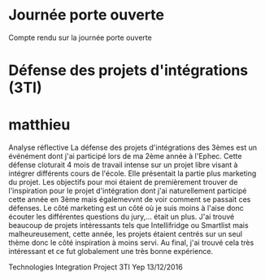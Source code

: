 # Journée porte ouverte

Compte rendu sur la journée porte ouverte

# Défense des projets d'intégrations (3TI)

# matthieu 
Analyse réflective
La défense des projets d'intégrations des 3èmes est un événément dont j'ai participé lors de ma 2ème année à l'Ephec.
Cette défense cloturait 4 mois de travail intense sur un projet libre visant à intégrer différents cours de l'école.
Elle présentait la partie plus marketing du projet.
Les objectifs pour moi étaient de premièrement trouver de l'inspiration pour le projet d'intégration dont j'ai naturellement participé cette année en 3ème mais égalemevvnt de voir comment se passait ces défenses.
Le côté marketing est un côté où je suis moins à l'aise donc écouter les différentes questions du jury,… était un plus.
J'ai trouvé beaucoup de projets intéressants tels que Intellifridge ou Smartlist mais malheureusement, cette année, les projets étaient centrés sur un seul thème donc le côté inspiration à moins servi.
Au final, j'ai trouvé cela très intéressant et ce fut globalement une très bonne expérience.

Technologies
Integration Project
3TI
Yep
13/12/2016